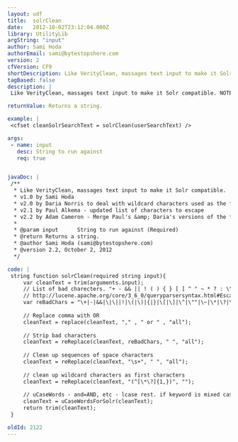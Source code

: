 ```yaml
---
layout: udf
title:  solrClean
date:   2012-10-02T23:12:04.000Z
library: UtilityLib
argString: "input"
author: Sami Hoda
authorEmail: sami@bytestopshere.com
version: 2
cfVersion: CF9
shortDescription: Like VerityClean, massages text input to make it Solr compatible.
tagBased: false
description: |
 Like VerityClean, massages text input to make it Solr compatible. NOTE: requires uCaseWordsForSolr UDF.

returnValue: Returns a string.

example: |
 <cfset cleanSolrSearchText = solrClean(userSearchText) />

args:
 - name: input
   desc: String to run against
   req: true


javaDoc: |
 /**
  * Like VerityClean, massages text input to make it Solr compatible.
  * v1.0 by Sami Hoda
  * v2.0 by Daria Norris to deal with wildcard characters used as the first letter of the search
  * v2.1 by Paul Alkema - updated list of characters to escape
  * v2.2 by Adam Cameron - Merge Paul's &amp; Daria's versions of the function, improve some regexes, fix logic error with input argument (was both required and had a default), converted wholly to script
  * 
  * @param input      String to run against (Required)
  * @return Returns a string. 
  * @author Sami Hoda (sami@bytestopshere.com) 
  * @version 2.2, October 2, 2012 
  */

code: |
 string function solrClean(required string input){
     var cleanText = trim(arguments.input);
     // List of bad charecters. "+ - && || ! ( ) { } [ ] ^ " ~ * ? : \" 
     // http://lucene.apache.org/core/3_6_0/queryparsersyntax.html#Escaping Special Characters
     var reBadChars = "\+|-|&&|\|\||!|\(|\)|{|}|\[|\]|\^|\""|\~|\*|\?|\:|\\";
     
     // Replace comma with OR
     cleanText = replace(cleanText, "," , " or " , "all");
 
     // Strip bad characters
     cleanText = reReplace(cleanText, reBadChars, " ", "all");
 
     // Clean up sequences of space characters
     cleanText = reReplace(cleanText, "\s+", " ", "all");
 
     // clean up wildcard characters as first characters
     cleanText = reReplace(cleanText, "(^[\*\?]{1,})", "");
 
     // uCaseWords - and=AND, etc - lcase rest. if keyword is mixed case - solr treats as case-sensitive!
     cleanText = uCaseWordsForSolr(cleanText);
     return trim(cleanText);
 }

oldId: 2122
---
```


